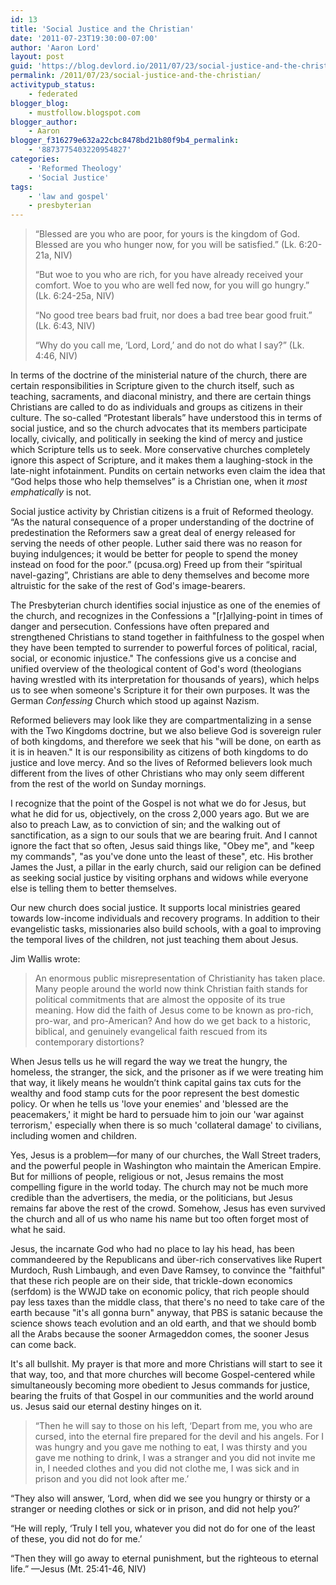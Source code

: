 ```yaml
---
id: 13
title: 'Social Justice and the Christian'
date: '2011-07-23T19:30:00-07:00'
author: 'Aaron Lord'
layout: post
guid: 'https://blog.devlord.io/2011/07/23/social-justice-and-the-christian/'
permalink: /2011/07/23/social-justice-and-the-christian/
activitypub_status:
    - federated
blogger_blog:
    - mustfollow.blogspot.com
blogger_author:
    - Aaron
blogger_f316279e632a22cbc8478bd21b80f9b4_permalink:
    - '8873775403220954827'
categories:
    - 'Reformed Theology'
    - 'Social Justice'
tags:
    - 'law and gospel'
    - presbyterian
---
```


<blockquote>“Blessed are you who are poor,
for yours is the kingdom of God.
Blessed are you who hunger now,
for you will be satisfied.” (Lk. 6:20-21a, NIV)

“But woe to you who are rich,
for you have already received your comfort.
Woe to you who are well fed now,
for you will go hungry.” (Lk. 6:24-25a, NIV)

“No good tree bears bad fruit, nor does a bad tree bear good fruit.” (Lk. 6:43, NIV)

“Why do you call me, ‘Lord, Lord,’ and do not do what I say?” (Lk. 4:46, NIV)</blockquote>
In terms of the doctrine of the ministerial nature of the church, there are certain responsibilities in Scripture given to the church itself, such as teaching, sacraments, and diaconal ministry, and there are certain things Christians are called to do as individuals and groups as citizens in their culture. The so-called “Protestant liberals” have understood this in terms of social justice, and so the church advocates that its members participate locally, civically, and politically in seeking the kind of mercy and justice which Scripture tells us to seek. More conservative churches completely ignore this aspect of Scripture, and it makes them a laughing-stock in the late-night infotainment. Pundits on certain networks even claim the idea that “God helps those who help themselves” is a Christian one, when it <em>most emphatically</em> is not.

Social justice activity by Christian citizens is a fruit of Reformed theology. “As the natural consequence of a proper understanding of the doctrine of predestination the Reformers saw a great deal of energy released for serving the needs of other people. Luther said there was no reason for buying indulgences; it would be better for people to spend the money instead on food for the poor.” (pcusa.org) Freed up from their “spiritual navel-gazing”, Christians are able to deny themselves and become more altruistic for the sake of the rest of God's image-bearers.

The Presbyterian church identifies social injustice as one of the enemies of the church, and recognizes in the Confessions a "[r]allying-point in times of danger and persecution. Confessions have often prepared and strengthened Christians to stand together in faithfulness to the gospel when they have been tempted to surrender to powerful forces of political, racial, social, or economic injustice." The confessions give us a concise and unified overview of the theological content of God's word (theologians having wrestled with its interpretation for thousands of years), which helps us to see when someone's Scripture it for their own purposes. It was the German <em>Confessing</em> Church which stood up against Nazism.

Reformed believers may look like they are compartmentalizing in a sense with the Two Kingdoms doctrine, but we also believe God is sovereign ruler of both kingdoms, and therefore we seek that his "will be done, on earth as it is in heaven." It is our responsibility as citizens of both kingdoms to do justice and love mercy. And so the lives of Reformed believers look much different from the lives of other Christians who may only seem different from the rest of the world on Sunday mornings.

I recognize that the point of the Gospel is not what we do for Jesus, but what he did for us, objectively, on the cross 2,000 years ago. But we are also to preach Law, as to conviction of sin; and the walking out of sanctification, as a sign to our souls that we are bearing fruit. And I cannot ignore the fact that so often, Jesus said things like, "Obey me", and "keep my commands", "as you've done unto the least of these", etc. His brother James the Just, a pillar in the early church, said our religion can be defined as seeking social justice by visiting orphans and widows while everyone else is telling them to better themselves.

Our new church does social justice. It supports local ministries geared towards low-income individuals and recovery programs. In addition to their evangelistic tasks, missionaries also build schools, with a goal to improving the temporal lives of the children, not just teaching them about Jesus.

Jim Wallis wrote:
<blockquote>An enormous public misrepresentation of Christianity has taken place. Many people around the world now think Christian faith stands for political commitments that are almost the opposite of its true meaning. How did the faith of Jesus come to be known as pro-rich, pro-war, and pro-American? And how do we get back to a historic, biblical, and genuinely evangelical faith rescued from its contemporary distortions?</blockquote>
When Jesus tells us he will regard the way we treat the hungry, the homeless, the stranger, the sick, and the prisoner as if we were treating him that way, it likely means he wouldn’t think capital gains tax cuts for the wealthy and food stamp cuts for the poor represent the best domestic policy. Or when he tells us 'love your enemies' and 'blessed are the peacemakers,' it might be hard to persuade him to join our 'war against terrorism,' especially when there is so much 'collateral damage' to civilians, including women and children.

Yes, Jesus is a problem—for many of our churches, the Wall Street traders, and the powerful people in Washington who maintain the American Empire. But for millions of people, religious or not, Jesus remains the most compelling figure in the world today. The church may not be much more credible than the advertisers, the media, or the politicians, but Jesus remains far above the rest of the crowd. Somehow, Jesus has even survived the church and all of us who name his name but too often forget most of what he said.

Jesus, the incarnate God who had no place to lay his head, has been commandeered by the Republicans and über-rich conservatives like Rupert Murdoch, Rush Limbaugh, and even Dave Ramsey, to convince the "faithful" that these rich people are on their side, that trickle-down economics (serfdom) is the WWJD take on economic policy, that rich people should pay less taxes than the middle class, that there's no need to take care of the earth because "it's all gonna burn" anyway, that PBS is satanic because the science shows teach evolution and an old earth, and that we should bomb all the Arabs because the sooner Armageddon comes, the sooner Jesus can come back.

It's all bullshit. My prayer is that more and more Christians will start to see it that way, too, and that more churches will become Gospel-centered while simultaneously becoming more obedient to Jesus commands for justice, bearing the fruits of that Gospel in our communities and the world around us. Jesus said our eternal destiny hinges on it.
<blockquote>“Then he will say to those on his left, ‘Depart from me, you who are cursed, into the eternal fire prepared for the devil and his angels. For I was hungry and you gave me nothing to eat, I was thirsty and you gave me nothing to drink, I was a stranger and you did not invite me in, I needed clothes and you did not clothe me, I was sick and in prison and you did not look after me.’</blockquote>
“They also will answer, ‘Lord, when did we see you hungry or thirsty or a stranger or needing clothes or sick or in prison, and did not help you?’

“He will reply, ‘Truly I tell you, whatever you did not do for one of the least of these, you did not do for me.’

“Then they will go away to eternal punishment, but the righteous to eternal life.” —Jesus (Mt. 25:41-46, NIV)
